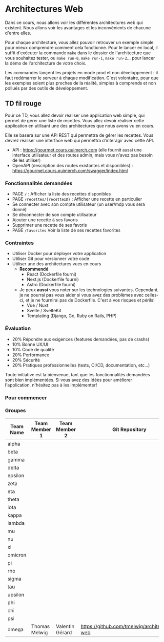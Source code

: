 # Architectures Web

Dans ce cours, nous allons voir les différentes architectures web qui existent. Nous allons voir les avantages et les inconvénients de chacune d'entre elles.

Pour chaque architecture, vous allez pouvoir retrouver un exemple simple pour mieux comprendre comment cela fonctionne. Pour le lancer en local, il suffit d'exécuter la commande `make` dans le dossier de l'architecture que vous souhaitez tester, ou `make run-0`, `make run-1`, `make run-2`... pour lancer la démo de l'architecture de votre choix.

Les commandes lançent les projets en mode prod et non développement : il faut redémarrer le serveur à chaque modification. C'est volontaire, pour que les exemples soient plus proches de la réalité, simples à comprends et non pollués par des outils de développement.

## TD fil rouge

Pour ce TD, vous allez devoir réaliser une application web simple, qui permet de gérer une liste de recettes. Vous allez devoir réaliser cette application en utilisant une des architectures que nous avons vu en cours.

Elle se basera sur une API REST qui permettra de gérer les recettes. Vous devrez réaliser une interface web qui permettra d'interagir avec cette API.

- API : https://gourmet.cours.quimerch.com (elle fournit aussi une interface utilisateur et des routes admin, mais vous n'avez pas besoin de les utiliser)
- OpenAPI (description des routes existantes et disponibles) : https://gourmet.cours.quimerch.com/swagger/index.html

### Fonctionnalités demandées

- PAGE `/` : Afficher la liste des recettes disponibles
- PAGE `/recettes/{recetteID}` : Afficher une recette en particulier
- Se connecter avec son compte utilisateur (un user/mdp vous sera donné)
- Se déconnecter de son compte utilisateur
- Ajouter une recette à ses favoris
- Supprimer une recette de ses favoris
- PAGE `/favorites` Voir la liste de ses recettes favorites

### Contraintes

- Utiliser Docker pour déployer votre application
- Utiliser Git pour versionner votre code
- Utiliser une des architectures vues en cours
  - **Recommendé**
    - React (Dockerfile fourni)
    - Next.js (Dockerfile fourni)
    - Astro (Dockerfile fourni)
  - Je peux **aussi** vous noter sur les technologies suivantes. Cependant, je ne pourrai pas vous aider si vous avez des problèmes avec celles-ci, et je ne fournirai pas de Dockerfile. C'est à vos risques et périls!
    - Vue / Nuxt
    - Svelte / SvelteKit
    - Templating (Django, Go, Ruby on Rails, PHP)

### Évaluation

- 20% Répondre aux exigences (features demandées, pas de crashs)
- 10% Bonne UX/UI
- 10% Code de qualité
- 20% Performance
- 20% Sécurité
- 20% Pratiques professionnelles (tests, CI/CD, documentation, etc...)

Toute initiative est la bienvenue, tant que les fonctionnalités demandées sont bien implémentées. Si vous avez des idées pour améliorer l'application, n'hésitez pas à les implémenter!

### Pour commencer

### Groupes

| Team Name | Team Member 1 | Team Member 2 | Git Repository | Docker Image Link |
| --------- | ------------- | ------------- | -------------- | ----------------- |
| alpha     |               |               |                |                   |
| beta      |               |               |                |                   |
| gamma     |               |               |                |                   |
| delta     |               |               |                |                   |
| epsilon   |               |               |                |                   |
| zeta      |               |               |                |                   |
| eta       |               |               |                |                   |
| theta     |               |               |                |                   |
| iota      |               |               |                |                   |
| kappa     |               |               |                |                   |
| lambda    |               |               |                |                   |
| mu        |               |               |                |                   |
| nu        |               |               |                |                   |
| xi        |               |               |                |                   |
| omicron   |               |               |                |                   |
| pi        |               |               |                |                   |
| rho       |               |               |                |                   |
| sigma     |               |               |                |                   |
| tau       |               |               |                |                   |
| upsilon   |               |               |                |                   |
| phi       |               |               |                |                   |
| chi       |               |               |                |                   |
| psi       |               |               |                |                   |
| omega     | Thomas Melwig |Valentin Gérard|https://github.com/tmelwig/architectures-web|                   |
